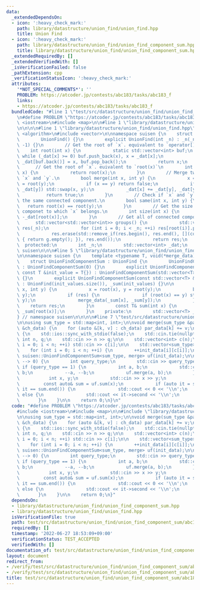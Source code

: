 ```yaml
---
data:
  _extendedDependsOn:
  - icon: ':heavy_check_mark:'
    path: library/datastructure/union_find/union_find.hpp
    title: Union Find
  - icon: ':heavy_check_mark:'
    path: library/datastructure/union_find/union_find_component_sum.hpp
    title: library/datastructure/union_find/union_find_component_sum.hpp
  _extendedRequiredBy: []
  _extendedVerifiedWith: []
  _isVerificationFailed: false
  _pathExtension: cpp
  _verificationStatusIcon: ':heavy_check_mark:'
  attributes:
    '*NOT_SPECIAL_COMMENTS*': ''
    PROBLEM: https://atcoder.jp/contests/abc183/tasks/abc183_f
    links:
    - https://atcoder.jp/contests/abc183/tasks/abc183_f
  bundledCode: "#line 1 \"test/src/datastructure/union_find/union_find_component_sum/abc183_f.test.cpp\"\
    \n#define PROBLEM \"https://atcoder.jp/contests/abc183/tasks/abc183_f\"\n\n#include\
    \ <iostream>\n#include <map>\n\n#line 1 \"library/datastructure/union_find/union_find_component_sum.hpp\"\
    \n\n\n\n#line 1 \"library/datastructure/union_find/union_find.hpp\"\n\n\n\n#include\
    \ <algorithm>\n#include <vector>\n\nnamespace suisen {\n    struct UnionFind {\n\
    \        UnionFind() {}\n        explicit UnionFind(int _n) : _n(_n), _dat(_n,\
    \ -1) {}\n        // Get the root of `x`. equivalent to `operator[](x)`\n    \
    \    int root(int x) {\n            static std::vector<int> buf;\n           \
    \ while (_dat[x] >= 0) buf.push_back(x), x = _dat[x];\n            while (buf.size())\
    \ _dat[buf.back()] = x, buf.pop_back();\n            return x;\n        }\n  \
    \      // Get the root of `x`. euivalent to `root(x)`\n        int operator[](int\
    \ x) {\n            return root(x);\n        }\n        // Merge two vertices\
    \ `x` and `y`.\n        bool merge(int x, int y) {\n            x = root(x), y\
    \ = root(y);\n            if (x == y) return false;\n            if (_dat[x] >\
    \ _dat[y]) std::swap(x, y);\n            _dat[x] += _dat[y], _dat[y] = x;\n  \
    \          return true;\n        }\n        // Check if `x` and `y` belongs to\
    \ the same connected component.\n        bool same(int x, int y) {\n         \
    \   return root(x) == root(y);\n        }\n        // Get the size of connected\
    \ componet to which `x` belongs.\n        int size(int x) {\n            return\
    \ -_dat[root(x)];\n        }\n        // Get all of connected components.\n  \
    \      std::vector<std::vector<int>> groups() {\n            std::vector<std::vector<int>>\
    \ res(_n);\n            for (int i = 0; i < _n; ++i) res[root(i)].push_back(i);\n\
    \            res.erase(std::remove_if(res.begin(), res.end(), [](const auto& g)\
    \ { return g.empty(); }), res.end());\n            return res;\n        }\n  \
    \  protected:\n        int _n;\n        std::vector<int> _dat;\n    };\n} // namespace\
    \ suisen\n\n\n#line 5 \"library/datastructure/union_find/union_find_component_sum.hpp\"\
    \n\nnamespace suisen {\n    template <typename T, void(*merge_data)(T&, T&)>\n\
    \    struct UnionFindComponentSum : UnionFind {\n        UnionFindComponentSum()\
    \ : UnionFindComponentSum(0) {}\n        explicit UnionFindComponentSum(int n,\
    \ const T &init_value = T{}) : UnionFindComponentSum(std::vector<T>(n, init_value))\
    \ {}\n        explicit UnionFindComponentSum(const std::vector<T> &init_values)\
    \ : UnionFind(init_values.size()), _sum(init_values) {}\n\n        bool merge(int\
    \ x, int y) {\n            x = root(x), y = root(y);\n            bool res = UnionFind::merge(x,\
    \ y);\n            if (res) {\n                if (root(x) == y) std::swap(x,\
    \ y);\n                merge_data(_sum[x], _sum[y]);\n            }\n        \
    \    return res;\n        }\n        const T& sum(int x) {\n            return\
    \ _sum[root(x)];\n        }\n    private:\n        std::vector<T> _sum;\n    };\n\
    } // namespace suisen\n\n\n\n#line 7 \"test/src/datastructure/union_find/union_find_component_sum/abc183_f.test.cpp\"\
    \n\nusing sum_type = std::map<int, int>;\n\nvoid merge(sum_type &par_data, sum_type\
    \ &ch_data) {\n    for (auto &[k, v] : ch_data) par_data[k] += v;\n}\n\nint main()\
    \ {\n    std::ios::sync_with_stdio(false);\n    std::cin.tie(nullptr);\n\n   \
    \ int n, q;\n    std::cin >> n >> q;\n\n    std::vector<int> c(n);\n    for (int\
    \ i = 0; i < n; ++i) std::cin >> c[i];\n\n    std::vector<sum_type> init_data(n);\n\
    \    for (int i = 0; i < n; ++i) {\n        ++init_data[i][c[i]];\n    }\n   \
    \ suisen::UnionFindComponentSum<sum_type, merge> uf(init_data);\n\n    while (q\
    \ --> 0) {\n        int query_type;\n        std::cin >> query_type;\n       \
    \ if (query_type == 1) {\n            int a, b;\n            std::cin >> a >>\
    \ b;\n            --a, --b;\n            uf.merge(a, b);\n        } else {\n \
    \           int x, y;\n            std::cin >> x >> y;\n            --x;\n   \
    \         const auto& sum = uf.sum(x);\n            if (auto it = sum.find(y);\
    \ it == sum.end()) {\n                std::cout << 0 << '\\n';\n            }\
    \ else {\n                std::cout << it->second << '\\n';\n            }\n \
    \       }\n    }\n\n    return 0;\n}\n"
  code: "#define PROBLEM \"https://atcoder.jp/contests/abc183/tasks/abc183_f\"\n\n\
    #include <iostream>\n#include <map>\n\n#include \"library/datastructure/union_find/union_find_component_sum.hpp\"\
    \n\nusing sum_type = std::map<int, int>;\n\nvoid merge(sum_type &par_data, sum_type\
    \ &ch_data) {\n    for (auto &[k, v] : ch_data) par_data[k] += v;\n}\n\nint main()\
    \ {\n    std::ios::sync_with_stdio(false);\n    std::cin.tie(nullptr);\n\n   \
    \ int n, q;\n    std::cin >> n >> q;\n\n    std::vector<int> c(n);\n    for (int\
    \ i = 0; i < n; ++i) std::cin >> c[i];\n\n    std::vector<sum_type> init_data(n);\n\
    \    for (int i = 0; i < n; ++i) {\n        ++init_data[i][c[i]];\n    }\n   \
    \ suisen::UnionFindComponentSum<sum_type, merge> uf(init_data);\n\n    while (q\
    \ --> 0) {\n        int query_type;\n        std::cin >> query_type;\n       \
    \ if (query_type == 1) {\n            int a, b;\n            std::cin >> a >>\
    \ b;\n            --a, --b;\n            uf.merge(a, b);\n        } else {\n \
    \           int x, y;\n            std::cin >> x >> y;\n            --x;\n   \
    \         const auto& sum = uf.sum(x);\n            if (auto it = sum.find(y);\
    \ it == sum.end()) {\n                std::cout << 0 << '\\n';\n            }\
    \ else {\n                std::cout << it->second << '\\n';\n            }\n \
    \       }\n    }\n\n    return 0;\n}"
  dependsOn:
  - library/datastructure/union_find/union_find_component_sum.hpp
  - library/datastructure/union_find/union_find.hpp
  isVerificationFile: true
  path: test/src/datastructure/union_find/union_find_component_sum/abc183_f.test.cpp
  requiredBy: []
  timestamp: '2022-06-27 18:53:09+09:00'
  verificationStatus: TEST_ACCEPTED
  verifiedWith: []
documentation_of: test/src/datastructure/union_find/union_find_component_sum/abc183_f.test.cpp
layout: document
redirect_from:
- /verify/test/src/datastructure/union_find/union_find_component_sum/abc183_f.test.cpp
- /verify/test/src/datastructure/union_find/union_find_component_sum/abc183_f.test.cpp.html
title: test/src/datastructure/union_find/union_find_component_sum/abc183_f.test.cpp
---
```

